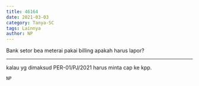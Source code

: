 ```yaml
---
title: 46164
date: 2021-03-03
category: Tanya-SC
tags: Lainnya
author: NP
---
```


Bank setor bea meterai pakai billing apakah harus lapor?

---

kalau yg dimaksud PER-01/PJ/2021 harus minta cap ke kpp.

`NP`
